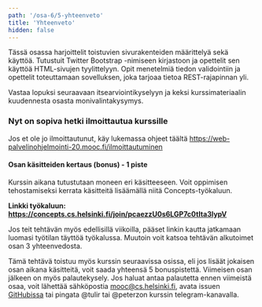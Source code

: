 ```yaml
---
path: '/osa-6/5-yhteenveto'
title: 'Yhteenveto'
hidden: false
---
```



Tässä osassa harjoittelit toistuvien sivurakenteiden määrittelyä sekä käyttöä. Tutustuit Twitter Bootstrap -nimiseen kirjastoon ja opettelit sen käyttöä HTML-sivujen tyylittelyyn. Opit menetelmiä tiedon validointiin ja opettelit toteuttamaan sovelluksen, joka tarjoaa tietoa REST-rajapinnan yli.


Vastaa lopuksi seuraavaan itsearviointikyselyyn ja keksi kurssimateriaalin kuudennesta osasta monivalintakysymys.


<quiz id="b7904d85-ebfb-521a-a10f-c57153f92c51"></quiz>

<quiz id="f32d3cf7-90dc-503a-aac4-b9805e87da7e"></quiz>

### Nyt on sopiva hetki ilmoittautua kurssille

Jos et ole jo ilmoittautunut, käy lukemassa ohjeet täältä https://web-palvelinohjelmointi-20.mooc.fi/ilmoittautuminen

#### Osan käsitteiden kertaus (bonus) - 1 piste

Kurssin aikana tutustutaan moneen eri käsitteeseen. Voit oppimisen
tehostamiseksi kerrata käsitteitä lisäämällä niitä Concepts-työkaluun.

**Linkki työkaluun: https://concepts.cs.helsinki.fi/join/pcaezzU0s6LGP7c0tIta3lypV**

Jos teit tehtävän myös edellisillä viikoilla, pääset linkin kautta jatkamaan
luomasi työtilan täyttöä työkalussa. Muutoin voit katsoa tehtävän alkutoimet
osan 3 yhteenvedosta.

Tämä tehtävä toistuu myös kurssin seuraavissa osissa, eli jos lisäät jokaisen
osan aikana käsitteitä, voit saada yhteensä 5 bonuspistettä. Viimeisen osan
jälkeen on myös palautekysely. Jos haluat antaa palautetta ennen viimeistä
osaa, voit lähettää sähköpostia mooc@cs.helsinki.fi, avata issuen
[GitHubissa](https://github.com/rage/concepts) tai pingata @tulir tai @peterzon
kurssin telegram-kanavalla.
